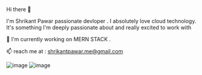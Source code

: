  Hi there 👋
 
 
 I'm Shrikant Pawar passionate devloper . I absolutely love cloud technology.
 It's something I'm deeply passionate about and really excited to work with

 
🔭 I'm currently working on MERN STACK .



 📫 reach me at : shrikantpawar.me@gmail.com

![image](https://github.com/shriikantpawar/shriikantpawar/assets/115066024/14be0645-e2b6-496d-a3f9-e666f119a1d2)   ![image](https://github.com/shriikantpawar/shriikantpawar/assets/115066024/dbee4a13-8612-48a4-a57b-06f48170dd17)

